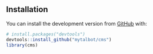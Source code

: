 
Installation
------------

You can install the development version from [GitHub](https://github.com/) with:

``` r
# install.packages("devtools")
devtools::install_github("mytalbot/cms")
library(cms)
```
